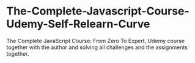 # The-Complete-Javascript-Course-Udemy-Self-Relearn-Curve
The Complete JavaScript Course: From Zero To Expert, Udemy course together with the author and solving all challenges and the assignments together.

